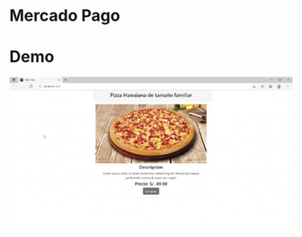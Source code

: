 # Mercado Pago


# Demo

<p align="center">

<img src='https://github.com/StefanoQuiroz/MercadoPago-/blob/main/gif/mp.gif' width='700px'>

</p>